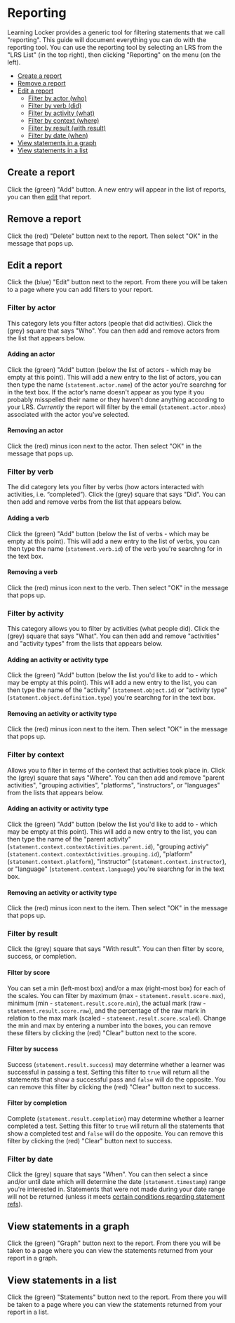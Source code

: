 ---
---

# Reporting
Learning Locker provides a generic tool for filtering statements that we call "reporting". This guide will document everything you can do with the reporting tool. You can use the reporting tool by selecting an LRS from the "LRS List" (in the top right), then clicking "Reporting" on the menu (on the left).

- [Create a report](#create-a-report)
- [Remove a report](#remove-a-report)
- [Edit a report](#edit-a-report)
  - [Filter by actor (who)](#filter-by-actor)
  - [Filter by verb (did)](#filter-by-verb)
  - [Filter by activity (what)](#filter-by-activity)
  - [Filter by context (where)](#filter-by-context)
  - [Filter by result (with result)](#filter-by-result)
  - [Filter by date (when)](#filter-by-date)
- [View statements in a graph](#view-statements-in-a-graph)
- [View statements in a list](#view-statements-in-a-list)

## Create a report
Click the (green) "Add" button. A new entry will appear in the list of reports, you can then [edit](#edit-a-report) that report.

## Remove a report
Click the (red) "Delete" button next to the report. Then select "OK" in the message that pops up.

## Edit a report
Click the (blue) "Edit" button next to the report. From there you will be taken to a page where you can add filters to your report.

### Filter by actor
This category lets you filter actors (people that did activities). Click the (grey) square that says "Who". You can then add and remove actors from the list that appears below.

#### Adding an actor
Click the (green) "Add" button (below the list of actors - which may be empty at this point). This will add a new entry to the list of actors, you can then type the name (`statement.actor.name`) of the actor you're searchng for in the text box. If the actor’s name doesn't appear as you type it you probably misspelled their name or they haven’t done anything according to your LRS. *Currently* the report will filter by the email (`statement.actor.mbox`) associated with the actor you've selected.

#### Removing an actor
Click the (red) minus icon next to the actor. Then select "OK" in the message that pops up.

### Filter by verb
The did category lets you filter by verbs (how actors interacted with activities, i.e. “completed”). Click the (grey) square that says "Did". You can then add and remove verbs from the list that appears below.

#### Adding a verb
Click the (green) "Add" button (below the list of verbs - which may be empty at this point). This will add a new entry to the list of verbs, you can then type the name (`statement.verb.id`) of the verb you're searchng for in the text box.

#### Removing a verb
Click the (red) minus icon next to the verb. Then select "OK" in the message that pops up.

### Filter by activity
This category allows you to filter by activities (what people did). Click the (grey) square that says "What". You can then add and remove "activities" and "activity types" from the lists that appears below.

#### Adding an activity or activity type
Click the (green) "Add" button (below the list you'd like to add to - which may be empty at this point). This will add a new entry to the list, you can then type the name of the "activity" (`statement.object.id`) or "activity type" (`statement.object.definition.type`) you're searchng for in the text box.

#### Removing an activity or activity type
Click the (red) minus icon next to the item. Then select "OK" in the message that pops up.

### Filter by context
Allows you to filter in terms of the context that activities took place in. Click the (grey) square that says "Where". You can then add and remove "parent activities", "grouping activities", "platforms", "instructors", or "languages" from the lists that appears below.

#### Adding an activity or activity type
Click the (green) "Add" button (below the list you'd like to add to - which may be empty at this point). This will add a new entry to the list, you can then type the name of the "parent activity" (`statement.context.contextActivities.parent.id`), "grouping activiy" (`statement.context.contextActivities.grouping.id`), "platform" (`statement.context.platform`), "instructor" (`statement.context.instructor`), or "language" (`statement.context.language`) you're searchng for in the text box.

#### Removing an activity or activity type
Click the (red) minus icon next to the item. Then select "OK" in the message that pops up.

### Filter by result
Click the (grey) square that says "With result". You can then filter by score, success, or completion.

#### Filter by score
You can set a min (left-most box) and/or a max (right-most box) for each of the scales. You can filter by maximum (max - `statement.result.score.max`), minimum (min - `statement.result.score.min`), the actual mark (raw - `statement.result.score.raw`), and the percentage of the raw mark in relation to the max mark (scaled - `statement.result.score.scaled`). Change the min and max by entering a number into the boxes, you can remove these filters by clicking the (red) "Clear" button next to the score.

#### Filter by success
Success (`statement.result.success`) may determine whether a learner was successful in passing a test. Setting this filter to `true` will return all the statements that show a successful pass and `false` will do the opposite. You can remove this filter by clicking the (red) "Clear" button next to success.

#### Filter by completion
Complete (`statement.result.completion`) may determine whether a learner completed a test. Setting this filter to `true` will return all the statements that show a completed test and `false` will do the opposite. You can remove this filter by clicking the (red) "Clear" button next to success.

### Filter by date
Click the (grey) square that says "When". You can then select a since and/or until date which will determine the date (`statement.timestamp`) range you're interested in. Statements that were not made during your date range will not be returned (unless it meets [certain conditions regarding statement refs](https://github.com/adlnet/xAPI-Spec/blob/master/xAPI.md#filter-conditions-for-statementrefs)).

## View statements in a graph
Click the (green) "Graph" button next to the report. From there you will be taken to a page where you can view the statements returned from your report in a graph.

## View statements in a list
Click the (green) "Statements" button next to the report. From there you will be taken to a page where you can view the statements returned from your report in a list.

